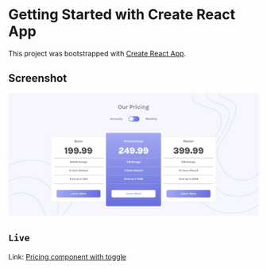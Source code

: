 # Getting Started with Create React App

This project was bootstrapped with [Create React App](https://github.com/facebook/create-react-app).

## Screenshot

![](screenshot/pricing-component-with-toggle-five-nu.vercel.app.png)

## `Live`

Link: [Pricing component with toggle](https://pricing-component-with-toggle-five-nu.vercel.app)
